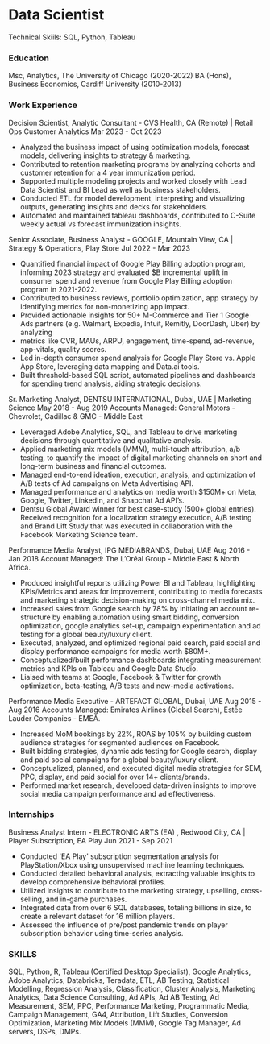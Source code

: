 # Data Scientist
Technical Skiils: SQL, Python, Tableau

### Education
Msc, Analytics, The University of Chicago (2020-2022)
BA (Hons), Business Economics, Cardiff University (2010-2013)

### Work Experience
Decision Scientist, Analytic Consultant  - CVS Health, CA (Remote) | Retail Ops Customer Analytics               	            Mar 2023 - Oct 2023

- Analyzed the business impact of using optimization models, forecast models, delivering insights to strategy & marketing.
- Contributed to retention marketing programs by analyzing cohorts and customer retention for a 4 year immunization period.
- Supported multiple modeling projects and worked closely with Lead Data Scientist and BI Lead as well as business stakeholders.
- Conducted ETL for model development, interpreting and visualizing outputs, generating insights and decks for stakeholders.
- Automated and maintained tableau dashboards, contributed to C-Suite weekly actual vs forecast immunization insights.


Senior Associate, Business Analyst - GOOGLE, Mountain View, CA | Strategy & Operations, Play Store           	               Jul 2022 - Mar 2023

- Quantified financial impact of Google Play Billing adoption program, informing 2023 strategy and evaluated $B incremental uplift in consumer spend and revenue from Google Play Billing adoption program in 2021-2022.
- Contributed to business reviews, portfolio optimization, app strategy by identifying metrics for non-monetizing app impact.
- Provided actionable insights for 50+ M-Commerce and Tier 1 Google Ads partners (e.g. Walmart, Expedia, Intuit, Remitly, DoorDash, Uber) by analyzing
- metrics like CVR, MAUs, ARPU, engagement, time-spend, ad-revenue, app-vitals, quality scores.
- Led in-depth consumer spend analysis for Google Play Store vs. Apple App Store, leveraging data mapping and Data.ai tools.
- Built threshold-based SQL script, automated pipelines and dashboards for spending trend analysis, aiding strategic decisions.

Sr. Marketing Analyst, DENTSU INTERNATIONAL, Dubai, UAE | Marketing Science 	          			                              May 2018 - Aug 2019
Accounts Managed: General Motors - Chevrolet, Cadillac & GMC - Middle East

- Leveraged Adobe Analytics, SQL, and Tableau to drive marketing decisions through quantitative and qualitative analysis.
- Applied marketing mix models (MMM), multi-touch attribution, a/b testing, to quantify the impact of digital marketing channels on short and long-term business and financial outcomes.
- Managed end-to-end ideation, execution, analysis, and optimization of A/B tests of Ad campaigns on Meta Advertising API. 
- Managed performance and analytics on media worth $150M+ on Meta, Google, Twitter, LinkedIn, and Snapchat Ad API’s. 
- Dentsu Global Award winner for best case-study (500+ global entries). Received recognition for a localization strategy execution, A/B testing and Brand Lift Study that was executed in collaboration with the Facebook Marketing Science team. 

Performance Media Analyst,  IPG MEDIABRANDS, Dubai, UAE			            			                                              Aug 2016 - Jan 2018
Account Managed: The L’Oréal Group - Middle East & North Africa.

- Produced insightful reports utilizing Power BI and Tableau, highlighting KPIs/Metrics and areas for improvement, contributing to media forecasts and marketing strategic decision-making on cross-channel media mix.
- Increased sales from Google search by 78% by initiating an account re-structure by enabling automation using smart bidding, conversion optimization, google analytics set-up, campaign experimentation and ad testing for a global beauty/luxury client.
- Executed, analyzed, and optimized regional paid search, paid social and display performance campaigns for media worth $80M+.
- Conceptualized/built performance dashboards integrating measurement metrics and KPIs on Tableau and Google Data Studio.
- Liaised with teams at Google, Facebook & Twitter for growth optimization, beta-testing, A/B tests and new-media activations.  

Performance Media Executive - ARTEFACT GLOBAL, Dubai, UAE						                                                        Aug 2015 - Aug 2016
Accounts Managed: Emirates Airlines (Global Search), Estēe Lauder Companies - EMEA.

- Increased MoM bookings by 22%, ROAS by 105% by building custom audience strategies for segmented audiences on Facebook.
- Built bidding strategies, dynamic ads testing for Google search, display and paid social campaigns for a global beauty/luxury client.
- Conceptualized, planned, and executed digital media strategies for SEM, PPC, display, and paid social for over 14+ clients/brands.
- Performed market research, developed data-driven insights to improve social media campaign performance and ad effectiveness.

### Internships

Business Analyst Intern - ELECTRONIC ARTS  (EA) , Redwood City, CA | Player Subscription, EA Play              	             Jun 2021 - Sep 2021

- Conducted 'EA Play' subscription segmentation analysis for PlayStation/Xbox using unsupervised machine learning techniques.
- Conducted detailed behavioral analysis, extracting valuable insights to develop comprehensive behavioral profiles.
- Utilized insights to contribute to the marketing strategy, upselling, cross-selling, and in-game purchases.
- Integrated data from over 6 SQL databases, totaling billions in size, to create a relevant dataset for 16 million players.
- Assessed the influence of pre/post pandemic trends on player subscription behavior using time-series analysis.

### SKILLS
SQL, Python, R, Tableau (Certified Desktop Specialist), Google Analytics, Adobe Analytics, Databricks, Teradata, ETL, AB Testing, Statistical Modelling, Regression Analysis, Classification, Cluster Analysis, Marketing Analytics, Data Science Consulting, Ad APIs, Ad AB Testing, Ad Measurement, SEM, PPC, Performance Marketing, Programmatic Media, Campaign Management, GA4,  Attribution, Lift Studies, Conversion Optimization, Marketing Mix Models (MMM), Google Tag Manager, Ad servers, DSPs, DMPs.

